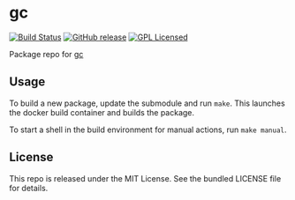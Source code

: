gc
==========

[![Build Status](https://img.shields.io/circleci/project/amylum/gc.svg)](https://circleci.com/gh/amylum/gc)
[![GitHub release](https://img.shields.io/github/release/amylum/gc.svg)](https://github.com/amylum/gc/releases)
[![GPL Licensed](http://img.shields.io/badge/license-GPL-green.svg)](https://tldrlegal.com/license/gnu-general-public-license-v3-(gpl-3))

Package repo for [gc](http://www.hboehm.info/gc/)

## Usage

To build a new package, update the submodule and run `make`. This launches the docker build container and builds the package.

To start a shell in the build environment for manual actions, run `make manual`.

## License

This repo is released under the MIT License. See the bundled LICENSE file for details.

